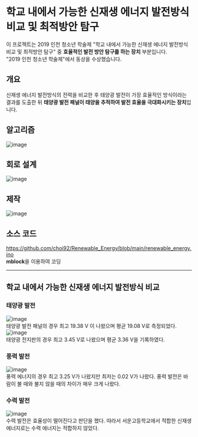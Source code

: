 # 학교 내에서 가능한 신재생 에너지 발전방식 비교 및 최적방안 탐구
이 프로젝트는 2019 인천 청소년 학술제 "학교 내에서 가능한 신재생 에너지 발전방식 비교 및 최적방안 탐구" 중 **효율적인 발전 방안 탐구를 하는 장치** 부분입니다. <br>
"2019 인천 청소년 학술제"에서 동상을 수상했습니다.

## 개요
신재생 에너지 발전방식의 전력을 비교한 후 태양광 발전이 가장 효율적인 방식이라는 결과를 도출한 뒤 **태양광 발전 패널이 태양을 추적하여 발전 효율을 극대화시키는 장치**입니다.

## 알고리즘
![image](https://user-images.githubusercontent.com/65582244/132743403-85a705ef-b508-41ea-b63e-9f4907d1acc4.png)

## 회로 설계
![image](https://user-images.githubusercontent.com/65582244/132743369-ca95d4d7-bd66-44a9-a6dc-59444f32b48d.png)

## 제작
![image](https://user-images.githubusercontent.com/65582244/132743594-6a1ab6d4-aee7-4827-a052-596a21d1097c.png)

## 소스 코드
https://github.com/choi92/Renewable_Energy/blob/main/renewable_energy.ino <br>
**mblock**을 이용하여 코딩

___

## 학교 내에서 가능한 신재생 에너지 발전방식 비교
### 태양광 발전
![image](https://user-images.githubusercontent.com/65582244/132805387-a5758dcd-9326-4480-84f9-761ecbdffe7f.png)<br>
태양광 발전 패널의 경우 최고 19.38 V 이 나왔으며 평균 19.08 V로 측정되었다.<br>
![image](https://user-images.githubusercontent.com/65582244/132806378-d9282d08-0e15-451c-89e9-54455cea4504.png)<br>
태양광 전지판의 경우 최고 3.45 V로 나왔으며 평균 3.36 V을 기록하였다.<br>

### 풍력 발전
![image](https://user-images.githubusercontent.com/65582244/132806468-7d6abf57-6205-4104-8c0d-cdeb8afe154e.png)<br>
풍력 에너지의 경우 최고 3.25 V가 나왔지만 최저는 0.02 V가 나왔다. 풍력 발전은 바람이 불 때와 불지 않을 때의 차이가 매우 크게 나왔다.<br>

### 수력 발전
![image](https://user-images.githubusercontent.com/65582244/132806549-3786c2ca-a7db-4f2b-bf70-219bfa6367e5.png)<br>
수력 발전은 효율성이 떨어진다고 판단을 했다. 따라서 서운고등학교에서 적합한 신재생에너지로는 수력 에너지는 적합하지 않았다. 
